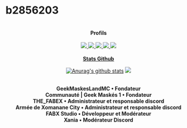 # **b2856203** 
  <div align="center">
  <br>
    <strong>Profils</strong>
  </div>
<div align="center">
  <br>
  <a href="https://discord.com/users/827878458700070942">
  <img src="https://cdn.discordapp.com/attachments/788756990917869588/918421490746159114/logoDiscord.png">
  <a href="https://steamcommunity.com/id/b2856203">
  <img src="https://cdn.discordapp.com/attachments/788756990917869588/918421990359052288/Steam.png">
  <a href="https://reddit.com/user/geek-maskes-1">
  <img src="https://cdn.discordapp.com/attachments/788756990917869588/918422993078743050/Reddit.png">
  <a href="https://www.youtube.com/channel/UCpu_zc51MSk13bN5b9aprQA">
  <img src="https://cdn.discordapp.com/attachments/788756990917869588/918473473200885790/youtube.png">
  <a href="https://www.namemc.com/b2856203">
  <img src="https://cdn.discordapp.com/attachments/788756990917869588/918473698296627240/minecraft.png">
 </div>
<div align="center">
  <br>
    <strong>Stats Github</strong>
  
[![Anurag's github stats](https://github-readme-stats.vercel.app/api?username=b2856203)](https://github.com/anuraghazra/github-readme-stats)
![](https://github-readme-streak-stats.herokuapp.com/?user=b2856203)
</div>

<div align="center">
  <br>
  <strong>GeekMaskesLandMC • Fondateur</strong>
  <br>
  <strong>Communauté | Geek Maskés 1 • Fondateur</strong>
  <br>
  <strong>THE_FABEX • Administrateur et responsable discord</strong>
  <br>
  <strong>Armée de Xomanane City • Administrateur et responsable discord</strong>
  <br>
  <strong>FABX Studio • Développeur et Modérateur</strong>
  <br>
  <strong>Xania • Modérateur Discord</strong>
    </div>
